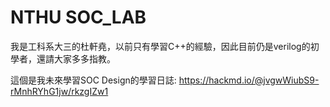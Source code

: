 # NTHU SOC_LAB
我是工科系大三的杜軒堯，以前只有學習C++的經驗，因此目前仍是verilog的初學者，還請大家多多指教。

這個是我未來學習SOC Design的學習日誌: https://hackmd.io/@jvgwWiubS9-rMnhRYhG1jw/rkzgIZw1

